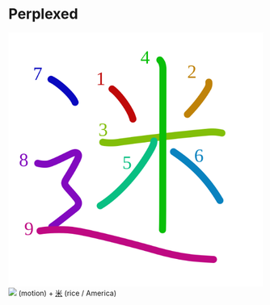 # Perplexed
![8ff7](../kanji-colorize/8ff7.svg)
![](http://www.kanjidamage.com/assets/radsmall/moving-0e80c2bf34c8fb0abb4d80bddd87b84d2e0840852ee5f185818858a6f305b652.jpg) (motion) + [米](米.md) (rice / America) 